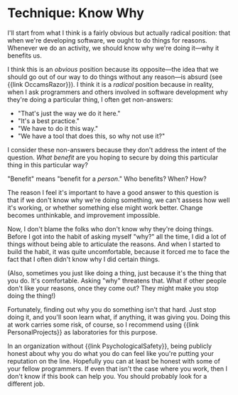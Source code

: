 # Technique: Know Why

I'll start from what I think is a fairly obvious but actually radical position: that when we're developing software, we ought to do things for reasons. Whenever we do an activity, we should know why we're doing it—why it benefits us.

I think this is an *obvious* position because its opposite—the idea that we should go out of our way to do things without any reason—is absurd (see {{link OccamsRazor}}). I think it is a *radical* position because in reality, when I ask programmers and others involved in software development why they're doing a particular thing, I often get non-answers:

- "That's just the way we do it here."
- "It's a best practice."
- "We have to do it this way."
- "We have a tool that does this, so why not use it?"

I consider these non-answers because they don't address the intent of the question. _What benefit_ are you hoping to secure by doing this particular thing in this particular way?

"Benefit" means "benefit for a _person_." Who benefits? When? How?

The reason I feel it's important to have a good answer to this question is that if we don't know why we're doing something, we can't assess how well it's working, or whether something else might work better. Change becomes unthinkable, and improvement impossible.

Now, I don't blame the folks who don't know why they're doing things. Before I got into the habit of asking myself "why?" all the time, I did a lot of things without being able to articulate the reasons. And when I started to build the habit, it was quite uncomfortable, because it forced me to face the fact that I often didn't know why I did certain things.

(Also, sometimes you just like doing a thing, just because it's the thing that you do. It's comfortable. Asking "why" threatens that. What if other people don't like your reasons, once they come out? They might make you stop doing the thing!)

Fortunately, finding out why you do something isn't that hard. Just stop doing it, and you'll soon learn what, if anything, it was giving you. Doing this at work carries some risk, of course, so I recommend using {{link PersonalProjects}} as laboratories for this purpose.

In an organization without {{link PsychologicalSafety}}, being publicly honest about why you do what you do can feel like you're putting your reputation on the line. Hopefully you can at least be honest with some of your fellow programmers. If even that isn't the case where you work, then I don't know if this book can help you. You should probably look for a different job.

